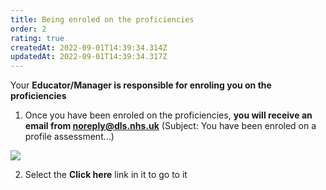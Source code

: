 ```yaml
---
title: Being enroled on the proficiencies
order: 2
rating: true
createdAt: 2022-09-01T14:39:34.314Z
updatedAt: 2022-09-01T14:39:34.317Z
---
```

Your **Educator/Manager is responsible for enroling you on the proficiencies**

1. Once you have been enroled on the proficiencies, **you will receive an email from noreply@dls.nhs.uk** (Subject: You have been enroled on a profile assessment...)

![](/img/enrolling_9_n.png)

2. Select the **Click here** link in it to go to it